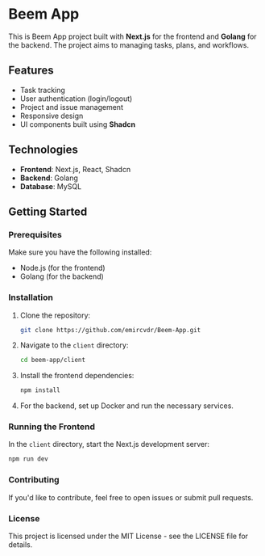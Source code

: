# Beem App

This is Beem App project built with **Next.js** for the frontend and **Golang** for the backend. The project aims to managing tasks, plans, and workflows.

## Features

- Task tracking
- User authentication (login/logout)
- Project and issue management
- Responsive design
- UI components built using **Shadcn**

## Technologies

- **Frontend**: Next.js, React, Shadcn
- **Backend**: Golang
- **Database**: MySQL 

## Getting Started

### Prerequisites

Make sure you have the following installed:

- Node.js (for the frontend)
- Golang (for the backend)

### Installation

1. Clone the repository:

    ```bash
    git clone https://github.com/emircvdr/Beem-App.git
    ```

2. Navigate to the `client` directory:

    ```bash
    cd beem-app/client
    ```

3. Install the frontend dependencies:

    ```bash
    npm install
    ```

4. For the backend, set up Docker and run the necessary services.

### Running the Frontend

In the `client` directory, start the Next.js development server:

```bash
npm run dev
```

### Contributing
If you'd like to contribute, feel free to open issues or submit pull requests.

### License
This project is licensed under the MIT License - see the LICENSE file for details.


